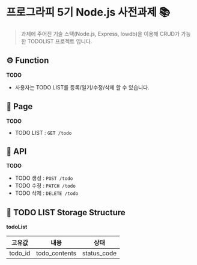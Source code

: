 # 프로그라피 5기 Node.js 사전과제 :books:

> 과제에 주어진 기술 스택(Node.js, Express, lowdb)을 이용해 CRUD가 가능한 TODOLIST 프로젝트 입니다.

## :gear: Function

**TODO**

- 사용자는 TODO LIST를 등록/일기/수정/삭제 할 수 있습니다.

## :page_with_curl: Page

**TODO**

- TODO LIST : `GET /todo`

## :page_facing_up: API

**TODO**

- TODO 생성 : `POST /todo`
- TODO 수정 : `PATCH /todo`
- TODO 삭제 : `DELETE /todo`

## :file_folder: TODO LIST Storage Structure

**todoList**

| 고유값  |     내용      |    상태     |
| :-----: | :-----------: | :---------: |
| todo_id | todo_contents | status_code |
